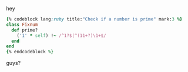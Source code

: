 ---
---

hey

```ruby
{% codeblock lang:ruby title:"Check if a number is prime" mark:3 %}
class Fixnum
  def prime?
    ('1' * self) !~ /^1?$|^(11+?)\1+$/
  end
end
{% endcodeblock %}
```

guys?
